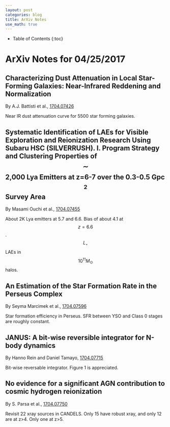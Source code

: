 ```yaml
---
layout: post
categories: blog
title: ArXiv Notes
use_math: true
---
```


* Table of Contents
{:toc}


# ArXiv Notes for 04/25/2017


## Characterizing Dust Attenuation in Local Star-Forming Galaxies: Near-Infrared Reddening and Normalization

By A.J. Battisti et al., [1704.07426](https://arxiv.org/abs/1704.07426)

Near IR dust attenuation curve for 5500 star forming galaxies.


## Systematic Identification of LAEs for Visible Exploration and Reionization Research Using Subaru HSC (SILVERRUSH). I. Program Strategy and Clustering Properties of $$\sim$$2,000 Lya Emitters at z=6-7 over the 0.3-0.5 Gpc$$^2$$ Survey Area


By Masami Ouchi et al., [1704.07455](https://arxiv.org/abs/1704.07455)

About 2K Lya emitters at 5.7 and 6.6.  Bias of about 4.1 at $$z=6.6$$.  $$L_\star$$ LAEs
in $$10^{11} M_{\odot}$$ halos.

## An Estimation of the Star Formation Rate in the Perseus Complex

By Seyma Marcimek et al., [1704.07596](https://arxiv.org/abs/1704.07596)

Star formation efficiency in Perseus. SFR between YSO and Class 0 stages are roughly constant.

## JANUS: A bit-wise reversible integrator for N-body dynamics

By Hanno Rein and Daniel Tamayo, [1704.07715](https://arxiv.org/abs/1704.07715)

Bit-wise reversable integrator.  Figure 1 is appreciated.


## No evidence for a significant AGN contribution to cosmic hydrogen reionization

By S. Parsa et al., [1704.07750](https://arxiv.org/abs/1704.07750)

Revisit 22 xray sources in CANDELS.  Only 15 have robust xray, and only 12 are at z>4. Only one at z>5.